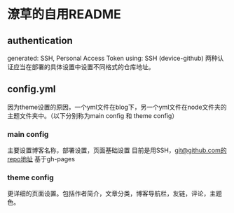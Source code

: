 # 潦草的自用README
## authentication

generated: SSH, Personal Access Token
using: SSH (device-github)
两种认证应当在部署的具体设置中设置不同格式的仓库地址。

## config.yml

因为theme设置的原因，一个yml文件在blog下，另一个yml文件在node文件夹的主题文件夹中。（以下分别称为main config 和 theme config）

### main config

主要设置博客名称，部署设置，页面基础设置
目前是用SSH，git@github.com的repo地址
基于gh-pages

### theme config

更详细的页面设置。包括作者简介，文章分类，博客导航栏，友链，评论，主题色。

